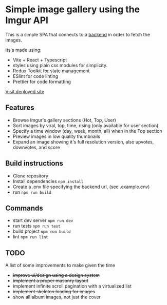 # Simple image gallery using the Imgur API

This is a simple SPA that connects to a [backend](https://github.com/leoperez-dev/gallery-backend) in order to fetch the images.

Its's made using:

-   Vite + React + Typescript
-   styles using plain css modules for simplicity.
-   Redux Toolkit for state management
-   ESlint for code linting
-   Prettier for code formatting

[Visit deployed site](https://gallery-frontend.onrender.com/)

## Features

-   Browse Imgur's gallery sections (Hot, Top, User)
-   Sort images by viral, top, time, rising (only available for user section)
-   Specify a time window (day, week, month, all) when in the Top section
-   Preview images in low quality thumbnails
-   Expand an image showing it's full resolution version, also upvotes, downvotes, and score

## Build instructions
- Clone repository
- Install dependencies `npm install`
- Create a .env file specifying the backend url, (see .example.env)
- run `npm run build`

## Commands

-   start dev server `npm run dev`
-   run tests `npm run test`
-   build project `npm run build`
-   lint `npm run lint`

## TODO

A list of some improvements to make given the time

-   ~~improve ui/design using a design system~~ 
-   ~~implement a proper masonry layout~~
-   implement infinite scroll pagination with a virtualized list
-   ~~implement skeleton loading for images~~
-   show all album images, not just the cover
